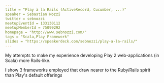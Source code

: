 ```yaml
---
title = "Play à la Rails (ActiveRecord, Cucumber, ...)"
speaker = Sebastian Nozzi
twitter = sebnozzi
meetupEventId = 133130112
meetupMemberId = 75099292
homepage = "http://www.sebnozzi.com/"
tags = "Scala,Play Framework"
slides = "https://speakerdeck.com/sebnozzi/play-a-la-rails/"
---
```

My attempts to make my experience developing Play 2 web-applications (in Scala) more Rails-like.

I show 3 frameworks employed that draw nearer to the Ruby/Rails spirit than Play's default offerings